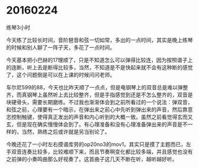 # 20160224

练琴3小时

今天练了比较长时间，音阶琶音和弦一切如常，多出的一点时间，其实是晚上练琴的时候和别人聊了一阵子天，多花了一点时间。

今天基本把小巴赫的17理顺了，只是不知道怎么可以弹得比较连，因为按照谱子上的连断，听上去是断得比较多，当然，不知道是不是快起来就不会有这种断的感觉了，这个问题倒是可以在上课的时候问问老师。

车尔尼599的88，今天也比昨天顺了一点点，但是电钢琴上的双音总是难以弹整齐，而真钢琴上虽然听上去比较整齐，但是手指感觉到还是不怎么整齐的，双音是块硬骨头，需要长期磨练。不过我也渐渐体会到之前所看过的一个说法：弹双音，和弦之前，心理要有一个暗示，在弹出来之前心中先听到弹出来的声音，然后靠意志控制触键，使得真正发出的声音和内心听到的大概一致。虽然之前看觉得玄而又玄，但是现在确实慢慢体会到了。有心理准备和没有心理准备弹出来的声音是不一样的，当然，熟练之后或许就是另当别论了。

今晚还花了一小时左右摸谱库劳的op20no3的mov1，其实只是摸了主题而已，左手双音连奏比较多，比较难顺下来，而且节奏啊变化都比较多端，并且感觉也没有之前弹的小奏鸣曲那么好视奏了。这首曲子这几天不断在听，越听越好听。